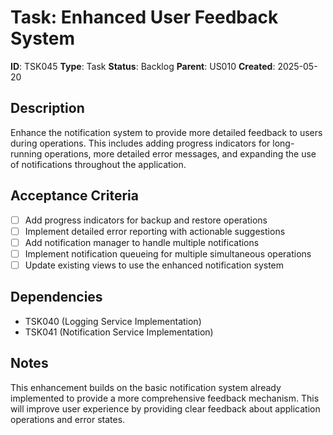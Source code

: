 # Task: Enhanced User Feedback System

**ID**: TSK045
**Type**: Task
**Status**: Backlog
**Parent**: US010
**Created**: 2025-05-20

## Description

Enhance the notification system to provide more detailed feedback to users during operations. This includes adding progress indicators for long-running operations, more detailed error messages, and expanding the use of notifications throughout the application.

## Acceptance Criteria

- [ ] Add progress indicators for backup and restore operations
- [ ] Implement detailed error reporting with actionable suggestions
- [ ] Add notification manager to handle multiple notifications
- [ ] Implement notification queueing for multiple simultaneous operations
- [ ] Update existing views to use the enhanced notification system

## Dependencies

- TSK040 (Logging Service Implementation)
- TSK041 (Notification Service Implementation)

## Notes

This enhancement builds on the basic notification system already implemented to provide a more comprehensive feedback mechanism. This will improve user experience by providing clear feedback about application operations and error states.
